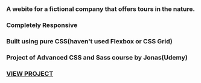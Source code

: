 ### A webite for a fictional company that offers tours in the nature.

### Completely Responsive

### Built using pure CSS(haven't used Flexbox or CSS Grid)

### Project of Advanced CSS and Sass course by Jonas(Udemy)

### [VIEW PROJECT](https://aakashsr.github.io/Natours/)